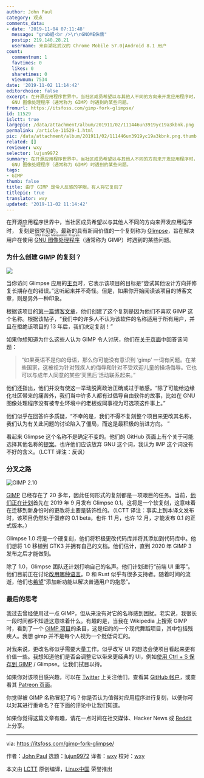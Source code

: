 ```yaml
---
author: John Paul
category: 观点
comments_data:
- date: '2019-11-04 07:11:48'
  message: "grub蛆<br />\r\nGNOME侏儒"
  postip: 219.140.28.21
  username: 来自湖北武汉的 Chrome Mobile 57.0|Android 8.1 用户
count:
  commentnum: 1
  favtimes: 0
  likes: 0
  sharetimes: 0
  viewnum: 7534
date: '2019-11-02 11:14:42'
editorchoice: false
excerpt: 在开源应用程序世界中，当社区成员希望以与其他人不同的方向来开发应用程序时，复刻是很常见的。最新的具有新闻价值的一个复刻称为 Glimpse，旨在解决用户在使用
  GNU 图像处理程序（通常称为 GIMP）时遇到的某些问题。
fromurl: https://itsfoss.com/gimp-fork-glimpse/
id: 11529
islctt: true
largepic: /data/attachment/album/201911/02/111446un3919yc19a3kbnk.png
permalink: /article-11529-1.html
pic: /data/attachment/album/201911/02/111446un3919yc19a3kbnk.png.thumb.jpg
related: []
reviewer: wxy
selector: lujun9972
summary: 在开源应用程序世界中，当社区成员希望以与其他人不同的方向来开发应用程序时，复刻是很常见的。最新的具有新闻价值的一个复刻称为 Glimpse，旨在解决用户在使用
  GNU 图像处理程序（通常称为 GIMP）时遇到的某些问题。
tags:
- GIMP
thumb: false
title: 由于 GIMP 是令人反感的字眼，有人将它复刻了
titlepic: true
translator: wxy
updated: '2019-11-02 11:14:42'
---
```


在开源应用程序世界中，当社区成员希望以与其他人不同的方向来开发应用程序时，<ruby> 复刻 <rt>  fork </rt></ruby>是很常见的。最新的具有新闻价值的一个复刻称为 [Glimpse](https://getglimpse.app/)，旨在解决用户在使用 <ruby> <a href="https://www.gimp.org/">  GNU 图像处理程序 </a> <rt>  GNU Image Manipulation Program </rt></ruby>（通常称为 GIMP）时遇到的某些问题。


### 为什么创建 GIMP 的复刻？


![](/data/attachment/album/201911/02/111446un3919yc19a3kbnk.png)


当你访问 Glimpse 应用的[主页](https://getglimpse.app/)时，它表示该项目的目标是“尝试其他设计方向并修复长期存在的错误。”这听起来并不奇怪。但是，如果你开始阅读该项目的博客文章，则是另外一种印象。


根据该项目的[第一篇博客文章](https://getglimpse.app/posts/so-it-begins/)，他们创建了这个复刻是因为他们不喜欢 GIMP 这个名称。根据该帖子，“我们中的许多人不认为该软件的名称适用于所有用户，并且在拒绝该项目的 13 年后，我们决定复刻！”


如果你想知道为什么这些人认为 GIMP 令人讨厌，他们在[关于页面](https://getglimpse.app/about/)中回答该问题：



> 
> “如果英语不是你的母语，那么你可能没有意识到 ‘gimp’ 一词有问题。在某些国家，这被视为针对残疾人的侮辱和针对不受欢迎儿童的操场侮辱。它也可以与成年人同意的某些‘天黑后’活动联系起来。”
> 
> 
> 


他们还指出，他们并没有使这一举动脱离政治正确或过于敏感。“除了可能给边缘化社区带来的痛苦外，我们当中许多人都有过倡导自由软件的故事，比如在 GNU 图像处理程序没有被专业环境中的老板或同事视为可选项这件事上。”


他们似乎在回答许多质疑，“不幸的是，我们不得不复刻整个项目来更改其名称，我们认为有关此问题的讨论陷入了僵局，而这是最积极的前进方向。 ”


看起来 Glimpse 这个名称不是确定不变的。他们的 GitHub 页面上有个关于可能选择其他名称的[提案](https://github.com/glimpse-editor/Glimpse/issues/92)。也许他们应该放弃 GNU 这个词，我认为 IMP 这个词没有不好的含义。（LCTT 译注：反讽）


### 分叉之路


![GIMP 2.10](/data/attachment/album/201911/02/111449xx6cg4rmg5pmjpxr.jpg)


[GIMP](https://itsfoss.com/gimp-2-10-release/) 已经存在了 20 多年，因此任何形式的复刻都是一项艰巨的任务。当前，[他们正在计划](https://getglimpse.app/posts/six-week-checkpoint/)首先在 2019 年 9 月发布 Glimpse 0.1。这将是一个软复刻，这意味着在迁移到新身份时的更改将主要是装饰性的。（LCTT 译注：事实上到本译文发布时，该项目仍然处于蛋疼的 0.1 beta，也许 11 月，也许 12 月，才能发布 0.1 的正式版本。）


Glimpse 1.0 将是一个硬复刻，他们将积极更改代码库并将其添加到代码库中。他们想将 1.0 移植到 GTK3 并拥有自己的文档。他们估计，直到 2020 年 GIMP 3 发布之后才能做到。


除了 1.0，Glimpse 团队还计划打响自己的名声。他们计划进行“前端 UI 重写”。他们目前正在讨论[改用哪种语言](https://github.com/glimpse-editor/Glimpse/issues/70)。D 和 Rust 似乎有很多支持者。随着时间的流逝，他们也[希望](https://getglimpse.app/posts/so-it-begins/)“添加新功能以解决普通用户的抱怨”。


### 最后的思考


我过去曾经使用过一点 GIMP，但从来没有对它的名称感到困扰。老实说，我很长一段时间都不知道这意味着什么。有趣的是，当我在 Wikipedia 上搜索 GIMP 时，看到了一个 [GIMP 项目](https://en.wikipedia.org/wiki/The_Gimp_Project)的条目，这是纽约的一个现代舞蹈项目，其中包括残疾人。我想 gimp 并不是每个人视为一个贬低词汇的。


对我来说，更改名称似乎需要大量工作。似乎改写 UI 的想法会使项目看起来更有价值一些。我想知道他们是否会调整它以带来更经典的 UI，例如[使用 Ctrl + S 保存到 GIMP](https://itsfoss.com/how-to-solve-gimp-2-8-does-not-save-in-jpeg-or-png-format/) / Glimpse。让我们拭目以待。


如果你对该项目感兴趣，可以在 [Twitter](https://twitter.com/glimpse_editor) 上关注他们，查看其 [GitHub 帐户](https://github.com/glimpse-editor/Glimpse)，或查看其 [Patreon 页面](https://www.patreon.com/glimpse)。


你觉得被 GIMP 名称冒犯了吗？你是否认为值得对应用程序进行复刻，以便你可以对其进行重命名？在下面的评论中让我们知道。


如果你觉得这篇文章有趣，请花一点时间在社交媒体、Hacker News 或 [Reddit](https://reddit.com/r/linuxusersgroup) 上分享。




---


via: <https://itsfoss.com/gimp-fork-glimpse/>


作者：[John Paul](https://itsfoss.com/author/john/) 选题：[lujun9972](https://github.com/lujun9972) 译者：[wxy](https://github.com/wxy) 校对：[wxy](https://github.com/wxy)


本文由 [LCTT](https://github.com/LCTT/TranslateProject) 原创编译，[Linux中国](https://linux.cn/) 荣誉推出